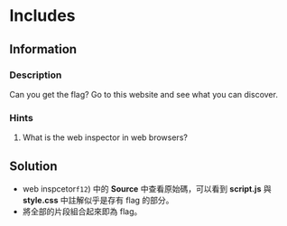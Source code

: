 # Includes

## Information

### Description

Can you get the flag?
Go to this website and see what you can discover.

### Hints

1. What is the web inspector in web browsers?

## Solution

* web inspcetor`f12`) 中的 **Source** 中查看原始碼，可以看到 **script.js** 與 **style.css** 中註解似乎是存有 flag 的部分。
* 將全部的片段組合起來即為 flag。
